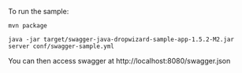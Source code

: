 To run the sample:

```
mvn package

java -jar target/swagger-java-dropwizard-sample-app-1.5.2-M2.jar server conf/swagger-sample.yml 

```

You can then access swagger at http://localhost:8080/swagger.json

